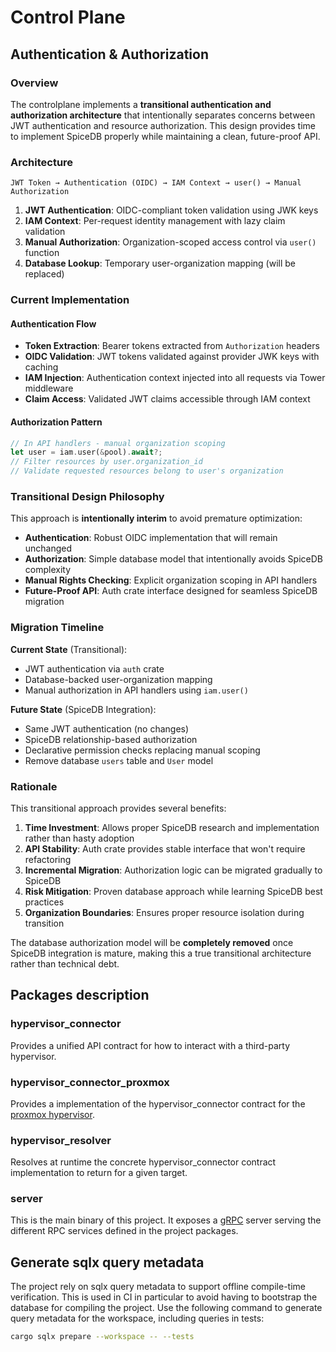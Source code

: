 # Control Plane

## Authentication & Authorization

### Overview

The controlplane implements a **transitional authentication and authorization architecture** that intentionally separates concerns between JWT authentication and resource authorization. This design provides time to implement SpiceDB properly while maintaining a clean, future-proof API.

### Architecture

```
JWT Token → Authentication (OIDC) → IAM Context → user() → Manual Authorization
```

1. **JWT Authentication**: OIDC-compliant token validation using JWK keys
2. **IAM Context**: Per-request identity management with lazy claim validation  
3. **Manual Authorization**: Organization-scoped access control via `user()` function
4. **Database Lookup**: Temporary user-organization mapping (will be replaced)

### Current Implementation

#### Authentication Flow
- **Token Extraction**: Bearer tokens extracted from `Authorization` headers
- **OIDC Validation**: JWT tokens validated against provider JWK keys with caching
- **IAM Injection**: Authentication context injected into all requests via Tower middleware
- **Claim Access**: Validated JWT claims accessible through IAM context

#### Authorization Pattern
```rust
// In API handlers - manual organization scoping
let user = iam.user(&pool).await?;
// Filter resources by user.organization_id
// Validate requested resources belong to user's organization
```

### Transitional Design Philosophy

This approach is **intentionally interim** to avoid premature optimization:

- **Authentication**: Robust OIDC implementation that will remain unchanged
- **Authorization**: Simple database model that intentionally avoids SpiceDB complexity
- **Manual Rights Checking**: Explicit organization scoping in API handlers
- **Future-Proof API**: Auth crate interface designed for seamless SpiceDB migration

### Migration Timeline

**Current State** (Transitional):
- JWT authentication via `auth` crate
- Database-backed user-organization mapping
- Manual authorization in API handlers using `iam.user()`

**Future State** (SpiceDB Integration):
- Same JWT authentication (no changes)
- SpiceDB relationship-based authorization  
- Declarative permission checks replacing manual scoping
- Remove database `users` table and `User` model

### Rationale

This transitional approach provides several benefits:

1. **Time Investment**: Allows proper SpiceDB research and implementation rather than hasty adoption
2. **API Stability**: Auth crate provides stable interface that won't require refactoring  
3. **Incremental Migration**: Authorization logic can be migrated gradually to SpiceDB
4. **Risk Mitigation**: Proven database approach while learning SpiceDB best practices
5. **Organization Boundaries**: Ensures proper resource isolation during transition

The database authorization model will be **completely removed** once SpiceDB integration is mature, making this a true transitional architecture rather than technical debt.

## Packages description

### hypervisor_connector

Provides a unified API contract for how to interact with a third-party
hypervisor.

### hypervisor_connector_proxmox

Provides a implementation of the hypervisor_connector contract for the
[proxmox hypervisor](https://www.proxmox.com/).

### hypervisor_resolver

Resolves at runtime the concrete hypervisor_connector contract implementation
to return for a given target.

### server

This is the main binary of this project. It exposes a [gRPC](https://grpc.io/)
server serving the different RPC services defined in the project packages.

## Generate sqlx query metadata

The project rely on sqlx query metadata to support offline compile-time
verification. This is used in CI in particular to avoid having to bootstrap the
database for compiling the project. Use the following command to generate query
metadata for the workspace, including queries in tests:

```bash
cargo sqlx prepare --workspace -- --tests
```
